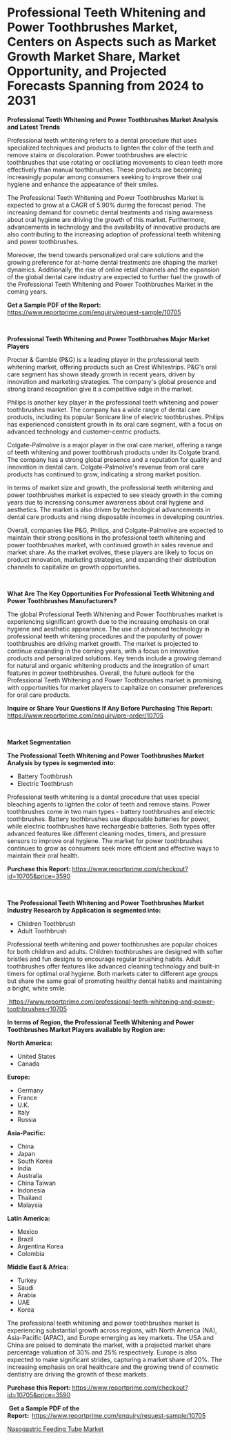 <p><h1>Professional Teeth Whitening and Power Toothbrushes Market, Centers on Aspects such as Market Growth Market Share, Market Opportunity, and Projected Forecasts Spanning from 2024 to 2031</h1></p><p><strong>Professional Teeth Whitening and Power Toothbrushes Market Analysis and Latest Trends</strong></p>
<p><p>Professional teeth whitening refers to a dental procedure that uses specialized techniques and products to lighten the color of the teeth and remove stains or discoloration. Power toothbrushes are electric toothbrushes that use rotating or oscillating movements to clean teeth more effectively than manual toothbrushes. These products are becoming increasingly popular among consumers seeking to improve their oral hygiene and enhance the appearance of their smiles.</p><p>The Professional Teeth Whitening and Power Toothbrushes Market is expected to grow at a CAGR of 5.90% during the forecast period. The increasing demand for cosmetic dental treatments and rising awareness about oral hygiene are driving the growth of this market. Furthermore, advancements in technology and the availability of innovative products are also contributing to the increasing adoption of professional teeth whitening and power toothbrushes.</p><p>Moreover, the trend towards personalized oral care solutions and the growing preference for at-home dental treatments are shaping the market dynamics. Additionally, the rise of online retail channels and the expansion of the global dental care industry are expected to further fuel the growth of the Professional Teeth Whitening and Power Toothbrushes Market in the coming years.</p></p>
<p><strong>Get a Sample PDF of the Report:&nbsp;</strong> <a href="https://www.reportprime.com/enquiry/request-sample/10705">https://www.reportprime.com/enquiry/request-sample/10705</a></p>
<p>&nbsp;</p>
<p><strong>Professional Teeth Whitening and Power Toothbrushes Major Market Players</strong></p>
<p><p>Procter & Gamble (P&G) is a leading player in the professional teeth whitening market, offering products such as Crest Whitestrips. P&G's oral care segment has shown steady growth in recent years, driven by innovation and marketing strategies. The company's global presence and strong brand recognition give it a competitive edge in the market.</p><p>Philips is another key player in the professional teeth whitening and power toothbrushes market. The company has a wide range of dental care products, including its popular Sonicare line of electric toothbrushes. Philips has experienced consistent growth in its oral care segment, with a focus on advanced technology and customer-centric products.</p><p>Colgate-Palmolive is a major player in the oral care market, offering a range of teeth whitening and power toothbrush products under its Colgate brand. The company has a strong global presence and a reputation for quality and innovation in dental care. Colgate-Palmolive's revenue from oral care products has continued to grow, indicating a strong market position.</p><p>In terms of market size and growth, the professional teeth whitening and power toothbrushes market is expected to see steady growth in the coming years due to increasing consumer awareness about oral hygiene and aesthetics. The market is also driven by technological advancements in dental care products and rising disposable incomes in developing countries.</p><p>Overall, companies like P&G, Philips, and Colgate-Palmolive are expected to maintain their strong positions in the professional teeth whitening and power toothbrushes market, with continued growth in sales revenue and market share. As the market evolves, these players are likely to focus on product innovation, marketing strategies, and expanding their distribution channels to capitalize on growth opportunities.</p></p>
<p>&nbsp;</p>
<p><strong>What Are The Key Opportunities For Professional Teeth Whitening and Power Toothbrushes Manufacturers?</strong></p>
<p><p>The global Professional Teeth Whitening and Power Toothbrushes market is experiencing significant growth due to the increasing emphasis on oral hygiene and aesthetic appearance. The use of advanced technology in professional teeth whitening procedures and the popularity of power toothbrushes are driving market growth. The market is projected to continue expanding in the coming years, with a focus on innovative products and personalized solutions. Key trends include a growing demand for natural and organic whitening products and the integration of smart features in power toothbrushes. Overall, the future outlook for the Professional Teeth Whitening and Power Toothbrushes market is promising, with opportunities for market players to capitalize on consumer preferences for oral care products.</p></p>
<p><strong>Inquire or Share Your Questions If Any Before Purchasing This Report:</strong> <a href="https://www.reportprime.com/enquiry/pre-order/10705">https://www.reportprime.com/enquiry/pre-order/10705</a></p>
<p>&nbsp;</p>
<p><strong>Market Segmentation</strong></p>
<p><strong>The Professional Teeth Whitening and Power Toothbrushes Market Analysis by types is segmented into:</strong></p>
<p><ul><li>Battery Toothbrush</li><li>Electric Toothbrush</li></ul></p>
<p><p>Professional teeth whitening is a dental procedure that uses special bleaching agents to lighten the color of teeth and remove stains. Power toothbrushes come in two main types - battery toothbrushes and electric toothbrushes. Battery toothbrushes use disposable batteries for power, while electric toothbrushes have rechargeable batteries. Both types offer advanced features like different cleaning modes, timers, and pressure sensors to improve oral hygiene. The market for power toothbrushes continues to grow as consumers seek more efficient and effective ways to maintain their oral health.</p></p>
<p><strong>Purchase this Report:&nbsp;</strong><a href="https://www.reportprime.com/checkout?id=10705&price=3590">https://www.reportprime.com/checkout?id=10705&price=3590</a></p>
<p>&nbsp;</p>
<p><strong>The Professional Teeth Whitening and Power Toothbrushes Market Industry Research by Application is segmented into:</strong></p>
<p><ul><li>Children Toothbrush</li><li>Adult Toothbrush</li></ul></p>
<p><p>Professional teeth whitening and power toothbrushes are popular choices for both children and adults. Children toothbrushes are designed with softer bristles and fun designs to encourage regular brushing habits. Adult toothbrushes offer features like advanced cleaning technology and built-in timers for optimal oral hygiene. Both markets cater to different age groups but share the same goal of promoting healthy dental habits and maintaining a bright, white smile.</p></p>
<p><a href="https://www.reportprime.com/professional-teeth-whitening-and-power-toothbrushes-r10705">&nbsp;https://www.reportprime.com/professional-teeth-whitening-and-power-toothbrushes-r10705</a></p>
<p><strong>In terms of Region, the Professional Teeth Whitening and Power Toothbrushes Market Players available by Region are:</strong></p>
<p>
    <p> <strong> North America: </strong>
        <ul>
            <li>United States</li>
            <li>Canada</li>
        </ul>
        </p> 
    <p> <strong> Europe: </strong>
        <ul>
            <li>Germany</li>
            <li>France</li>
            <li>U.K.</li>
            <li>Italy</li>
            <li>Russia</li>
        </ul>
        </p> 
    <p> <strong> Asia-Pacific: </strong>
        <ul>
            <li>China</li>
            <li>Japan</li>
            <li>South Korea</li>
            <li>India</li>
            <li>Australia</li>
            <li>China Taiwan</li>
            <li>Indonesia</li>
            <li>Thailand</li>
            <li>Malaysia</li>
        </ul>
        </p> 
    <p> <strong> Latin America: </strong>
        <ul>
            <li>Mexico</li>
            <li>Brazil</li>
            <li>Argentina Korea</li>
            <li>Colombia</li>
        </ul>
        </p> 
    <p> <strong> Middle East & Africa: </strong>
        <ul>
            <li>Turkey</li>
            <li>Saudi</li>
            <li>Arabia</li>
            <li>UAE</li>
            <li>Korea</li>
        </ul>
    </p>
    </p>
<p><p>The professional teeth whitening and power toothbrushes market is experiencing substantial growth across regions, with North America (NA), Asia-Pacific (APAC), and Europe emerging as key markets. The USA and China are poised to dominate the market, with a projected market share percentage valuation of 30% and 25% respectively. Europe is also expected to make significant strides, capturing a market share of 20%. The increasing emphasis on oral healthcare and the growing trend of cosmetic dentistry are driving the growth of these markets.</p></p>
<p><strong>Purchase this Report: </strong><a href="https://www.reportprime.com/checkout?id=10705&price=3590">https://www.reportprime.com/checkout?id=10705&price=3590</a></p>
<p>&nbsp;<strong>Get a Sample PDF of the Report:&nbsp;&nbsp;</strong><a href="https://www.reportprime.com/enquiry/request-sample/10705">https://www.reportprime.com/enquiry/request-sample/10705</a></p>
<p><strong></strong></p>
<p><p><a href="https://github.com/RickHolmes3/Market-Research-Report-List-4/blob/main/nasogastric-feeding-tube-market.md">Nasogastric Feeding Tube Market</a></p></p>